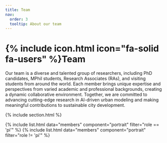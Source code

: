 ```yaml
---
title: Team
nav:
  order: 3
  tooltip: About our team
---
```


# {% include icon.html icon="fa-solid fa-users" %}Team

Our team is a diverse and talented group of researchers, including PhD candidates, MPhil students, Research Associates (RAs), and visiting students from around the world. Each member brings unique expertise and perspectives from varied academic and professional backgrounds, creating a dynamic collaborative environment. Together, we are committed to advancing cutting-edge research in AI-driven urban modeling and making meaningful contributions to sustainable city development.

{% include section.html %}

{% include list.html data="members" component="portrait" filter="role == 'pi'" %}
{% include list.html data="members" component="portrait" filter="role != 'pi'" %}

<!-- {% include section.html background="images/background.jpg" dark=true %}

Lorem ipsum dolor sit amet, consectetur adipiscing elit, sed do eiusmod tempor
incididunt ut labore et dolore magna aliqua. Ut enim ad minim veniam, quis
nostrud exercitation ullamco laboris nisi ut aliquip ex ea commodo consequat.

{% include section.html %} -->

<!-- {% capture content %}

{% include figure.html image="images/photo.jpg" %}
{% include figure.html image="images/photo.jpg" %}
{% include figure.html image="images/photo.jpg" %}

{% endcapture %} -->

<!-- {% include grid.html style="square" content=content %} -->
